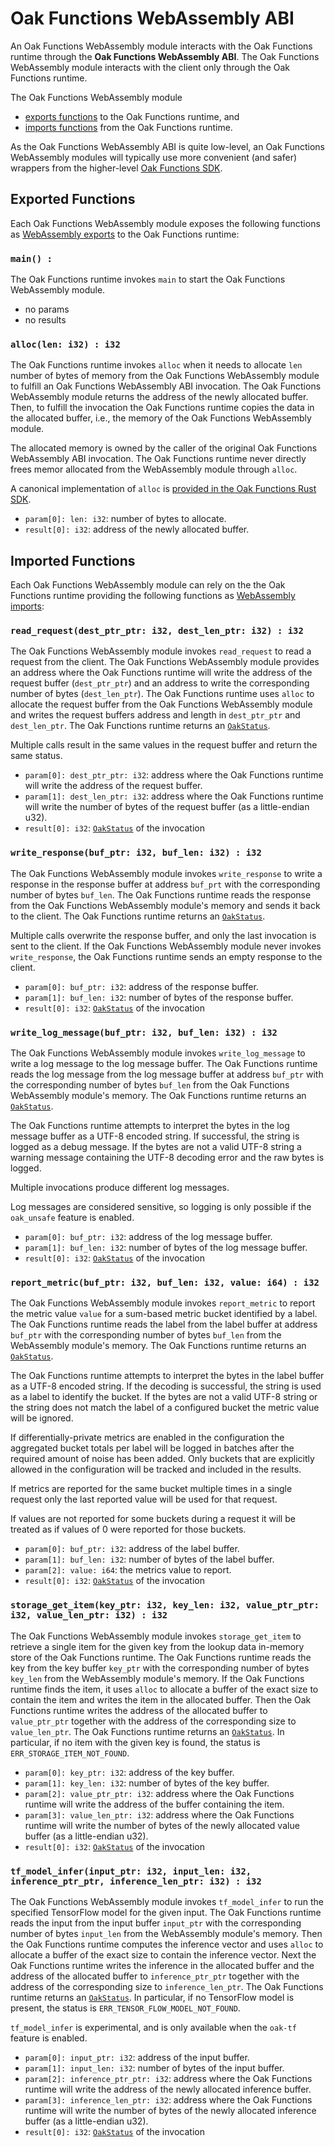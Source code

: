 # Oak Functions WebAssembly ABI

An Oak Functions WebAssembly module interacts with the Oak Functions runtime
through the **Oak Functions WebAssembly ABI**. The Oak Functions WebAssembly
module interacts with the client only through the Oak Functions runtime.

The Oak Functions WebAssembly module
- [exports functions](#exported-functions) to the Oak Functions runtime, and
- [imports functions](#imported-functions) from the Oak Functions runtime.

As the Oak Functions WebAssembly ABI is quite low-level, an Oak
Functions WebAssembly modules will typically use more convenient (and safer)
wrappers from the higher-level [Oak Functions
SDK](https://project-oak.github.io/oak/oak_functions/sdk/).

## Exported Functions

Each Oak Functions WebAssembly module exposes the following functions as
[WebAssembly
exports](https://webassembly.github.io/spec/core/syntax/modules.html#exports) to
the Oak Functions runtime:

### `main() : `

The Oak Functions runtime invokes `main` to start the Oak Functions WebAssembly
module.

- no params
- no results

### `alloc(len: i32) : i32`

The Oak Functions runtime invokes `alloc` when it needs to allocate `len` number
of bytes of memory from the Oak Functions WebAssembly module to fulfill an Oak
Functions WebAssembly ABI invocation. The Oak Functions WebAssembly module
returns the address of the newly allocated buffer. Then, to fulfill the
invocation the Oak Functions runtime copies the data in the allocated buffer,
i.e., the memory of the Oak Functions WebAssembly module.

The allocated memory is owned by the caller of the original Oak Functions
WebAssembly ABI invocation. The Oak Functions runtime never directly frees
memor allocated from the WebAssembly module through `alloc`.

A canonical implementation of `alloc` is [provided in the Oak Functions Rust
SDK](/oak_functions/sdk/oak_functions/src/lib.rs).

- `param[0]: len: i32`: number of bytes to allocate.
- `result[0]: i32`: address of the newly allocated buffer.

## Imported Functions

Each Oak Functions WebAssembly module can rely on the the Oak Functions runtime
providing the following functions as [WebAssembly
imports](https://webassembly.github.io/spec/core/syntax/modules.html#imports):

### `read_request(dest_ptr_ptr: i32, dest_len_ptr: i32) : i32`

The Oak Functions WebAssembly module invokes `read_request` to read a request
from the client. The Oak Functions WebAssembly module provides an address
where the Oak Functions runtime will write the address of the request buffer
(`dest_ptr_ptr`) and an address to write the corresponding number of bytes
(`dest_len_ptr`). The Oak Functions runtime uses `alloc` to allocate the request
buffer from the Oak Functions WebAssembly module and writes the request buffers
address and length in `dest_ptr_ptr` and `dest_len_ptr`.  The Oak Functions
runtime returns an
[`OakStatus`](https://github.com/project-oak/oak/blob/main/oak_functions/proto/abi.proto).

Multiple calls result in the same values in the request buffer and return the
same status.

- `param[0]: dest_ptr_ptr: i32`: address where the Oak Functions runtime will
  write the address of the request buffer.
- `param[1]: dest_len_ptr: i32`: address where the Oak Functions runtime will
  write the number of bytes of the request buffer (as a little-endian u32).
- `result[0]: i32`:
  [`OakStatus`](https://github.com/project-oak/oak/blob/main/oak_functions/proto/abi.proto)
  of the invocation
  
### `write_response(buf_ptr: i32, buf_len: i32) : i32`

The Oak Functions WebAssembly module invokes `write_response` to write a
response in the response buffer at address `buf_prt` with the corresponding
number of bytes `buf_len`.  The Oak Functions runtime reads the response from
the Oak Functions WebAssembly module's memory and sends it back to the
client. The Oak Functions runtime returns an
[`OakStatus`](https://github.com/project-oak/oak/blob/main/oak_functions/proto/abi.proto).

Multiple calls overwrite the response buffer, and only the last invocation is
 sent to the client. If the Oak Functions WebAssembly module never invokes
 `write_response`, the Oak Functions runtime sends an empty response to the
 client.
 
- `param[0]: buf_ptr: i32`: address of the response buffer.
- `param[1]: buf_len: i32`: number of bytes of the response buffer.
- `result[0]: i32`:
  [`OakStatus`](https://github.com/project-oak/oak/blob/main/oak_functions/proto/abi.proto)
  of the invocation
  
### `write_log_message(buf_ptr: i32, buf_len: i32) : i32`

The Oak Functions WebAssembly module invokes `write_log_message` to write a log
message to the log message buffer. The Oak Functions runtime reads the log
message from the log message buffer at address `buf_ptr` with the corresponding
number of bytes `buf_len` from the Oak Functions WebAssembly module's memory.
The Oak Functions runtime returns an
[`OakStatus`](https://github.com/project-oak/oak/blob/main/oak_functions/proto/abi.proto).

The Oak Functions runtime attempts to interpret the bytes in the log message
buffer as a UTF-8 encoded string. If successful, the string is logged as a debug
message.  If the bytes are not a valid UTF-8 string a warning message containing
the UTF-8 decoding error and the raw bytes is logged.

Multiple invocations produce different log messages.

Log messages are considered sensitive, so logging is only possible if the
`oak_unsafe` feature is enabled.

- `param[0]: buf_ptr: i32`: address of the log message buffer.
- `param[1]: buf_len: i32`: number of bytes of the log message buffer.
- `result[0]: i32`:
  [`OakStatus`](https://github.com/project-oak/oak/blob/main/oak_functions/proto/abi.proto)
  of the invocation
  
### `report_metric(buf_ptr: i32, buf_len: i32, value: i64) : i32`

The Oak Functions WebAssembly module invokes `report_metric` to report the
metric value `value` for a sum-based metric bucket identified by a label. The Oak
Functions runtime reads the label from the label buffer at address `buf_ptr`
with the corresponding number of bytes `buf_len` from the WebAssembly module's
memory. The Oak Functions runtime returns an
[`OakStatus`](https://github.com/project-oak/oak/blob/main/oak_functions/proto/abi.proto).

The Oak Functions runtime attempts to interpret the bytes in the label buffer
as a UTF-8 encoded string. If the decoding is successful, the string is used as
a label to identify the bucket. If the bytes are not a valid UTF-8 string or the
string does not match the label of a configured bucket the metric value will be
ignored.

If differentially-private metrics are enabled in the configuration the
aggregated bucket totals per label will be logged in batches after the required
amount of noise has been added. Only buckets that are explicitly allowed in the
configuration will be tracked and included in the results.

If metrics are reported for the same bucket multiple times in a single request
only the last reported value will be used for that request.

If values are not reported for some buckets during a request it will be treated
as if values of 0 were reported for those buckets.

- `param[0]: buf_ptr: i32`: address of the label buffer.
- `param[1]: buf_len: i32`: number of bytes of the label buffer.
- `param[2]: value: i64`: the metrics value to report.
- `result[0]: i32`:
  [`OakStatus`](https://github.com/project-oak/oak/blob/main/oak_functions/proto/abi.proto)
  of the invocation
  
### `storage_get_item(key_ptr: i32, key_len: i32, value_ptr_ptr: i32, value_len_ptr: i32) : i32`

The Oak Functions WebAssembly module invokes `storage_get_item` to retrieve a
single item for the given key from the lookup data in-memory store of the Oak
Functions runtime. The Oak Functions runtime reads the key from the key buffer
`key_ptr` with the corresponding number of bytes `key_len` from the WebAssembly
module's memory. If the Oak Functions runtime finds the item, it uses `alloc` to
allocate a buffer of the exact size to contain the item and writes the item in
the allocated buffer. Then the Oak Functions runtime writes the address of the
allocated buffer to `value_ptr_ptr` together with the address of the
corresponding size to `value_len_ptr`. The Oak Functions runtime returns an
[`OakStatus`](https://github.com/project-oak/oak/blob/main/oak_functions/proto/abi.proto). In
particular, if no item with the given key is found, the status is
`ERR_STORAGE_ITEM_NOT_FOUND`.

- `param[0]: key_ptr: i32`: address of the key buffer.
- `param[1]: key_len: i32`: number of bytes of the key buffer.
- `param[2]: value_ptr_ptr: i32`: address where the Oak Functions runtime will
  write the address of the buffer containing the item.
- `param[3]: value_len_ptr: i32`: address where the Oak Functions runtime will
  write the number of bytes of the newly allocated value buffer (as a
  little-endian u32).
- `result[0]: i32`:
  [`OakStatus`](https://github.com/project-oak/oak/blob/main/oak_functions/proto/abi.proto)
  of the invocation

### `tf_model_infer(input_ptr: i32, input_len: i32, inference_ptr_ptr, inference_len_ptr: i32) : i32`

The Oak Functions WebAssembly module invokes `tf_model_infer` to run the
specified TensorFlow model for the given input. The Oak Functions runtime reads
the input from the input buffer `input_ptr` with the corresponding number of
bytes `input_len` from the WebAssembly module's memory. Then the Oak Functions
runtime computes the inference vector and uses `alloc` to allocate a buffer of
the exact size to contain the inference vector. Next the Oak Functions runtime
writes the inference in the allocated buffer and the address of the allocated
buffer to `inference_ptr_ptr` together with the address of the corresponding
size to `inference_len_ptr`. The Oak Functions runtime returns an
[`OakStatus`](https://github.com/project-oak/oak/blob/main/oak_functions/proto/abi.proto). In
particular, if no TensorFlow model is present, the status is
`ERR_TENSOR_FLOW_MODEL_NOT_FOUND`.

`tf_model_infer` is experimental, and is only available when the `oak-tf`
feature is enabled.

- `param[0]: input_ptr: i32`: address of the input buffer.
- `param[1]: input_len: i32`: number of bytes of the input buffer.
- `param[2]: inference_ptr_ptr: i32`: address where the Oak Functions runtime
  will write the address of the newly allocated inference buffer.
- `param[3]: inference_len_ptr: i32`: address where the Oak Functions runtime
  will write the number of bytes of the newly allocated inference buffer (as a
  little-endian u32).
- `result[0]: i32`:
  [`OakStatus`](https://github.com/project-oak/oak/blob/main/oak_functions/proto/abi.proto)
  of the invocation

